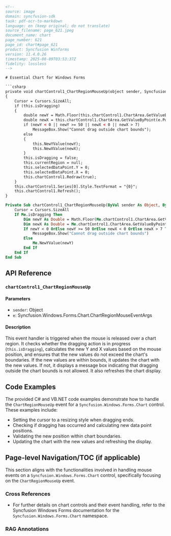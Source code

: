 ```html
<!-- 
source: image
domain: syncfusion-sdk
task: pdf-ocr-to-markdown
language: en (keep original; do not translate)
source_filename: page_621.jpeg
document_name: chart
page_number: 621
page_id: chart#page_621
product: Syncfusion Winforms
version: 11.4.0.26
timestamp: 2025-08-09T03:53:37Z
fidelity: lossless
-->

# Essential Chart for Windows Forms

```csharp
private void chartControl1_ChartRegionMouseUp(object sender, Syncfusion.Windows.Forms.Chart.ChartRegionMouseEventArgs e)
{
    Cursor = Cursors.SizeAll;
    if (this.isDragging)
    {
        double newY = Math.Floor(this.chartControl1.ChartArea.GetValueByPoint(e.Point).YValues[0]);
        double newX = this.chartControl1.ChartArea.GetValueByPoint(e.Point).X;
        if (newY < 0 || newY >= 50 || newX < 0 || newX > 7)
            MessageBox.Show("Cannot drag outside chart bounds");
        else
        {
            this.NewYValue(newY);
            this.NewXValue(newX);
        }
        this.isDragging = false;
        this.currentRegion = null;
        this.selectedDataPoint.Y = 0;
        this.selectedDataPoint.X = 0;
        this.chartControl1.Redraw(true);
    }
    this.chartControl1.Series[0].Style.TextFormat = "{0}";
    this.chartControl1.Refresh();
}
```

```vb
Private Sub chartControl1_ChartRegionMouseUp(ByVal sender As Object, ByVal e As Syncfusion.Windows.Forms.Chart.ChartRegionMouseEventArgs) Handles chartControl1.ChartRegionMouseUp
    Cursor = Cursors.SizeAll
    If Me.isDragging Then
        Dim newY As Double = Math.Floor(Me.chartControl1.ChartArea.GetValueByPoint(e.Point).YValues(0))
        Dim newX As Double = Me.chartControl1.ChartArea.GetValueByPoint(e.Point).X
        If newY < 0 OrElse newY >= 50 OrElse newX < 0 OrElse newX > 7 Then
            MessageBox.Show("Cannot drag outside chart bounds")
        Else
            Me.NewYValue(newY)
        End If
    End If
End Sub
```

## API Reference

### `chartControl1_ChartRegionMouseUp`

#### Parameters
- `sender`: Object
- `e`: Syncfusion.Windows.Forms.Chart.ChartRegionMouseEventArgs

#### Description
This event handler is triggered when the mouse is released over a chart region. It checks whether the dragging action is in progress (`this.isDragging`), calculates the new Y and X values based on the mouse position, and ensures that the new values do not exceed the chart's boundaries. If the new values are within bounds, it updates the chart with the new values. If not, it displays a message box indicating that dragging outside the chart bounds is not allowed. It also refreshes the chart display.

## Code Examples

The provided C# and VB.NET code examples demonstrate how to handle the `ChartRegionMouseUp` event for a `Syncfusion.Windows.Forms.Chart` control. These examples include:
- Setting the cursor to a resizing style when dragging ends.
- Checking if dragging has occurred and calculating new data point positions.
- Validating the new position within chart boundaries.
- Updating the chart with the new values and refreshing the display.

## Page-level Navigation/TOC (if applicable)
This section aligns with the functionalities involved in handling mouse events on a `Syncfusion.Windows.Forms.Chart` control, specifically focusing on the `ChartRegionMouseUp` event.

### Cross References
- For further details on chart controls and their event handling, refer to the Syncfusion Windows Forms documentation for the `Syncfusion.Windows.Forms.Chart` namespace.

### RAG Annotations
<!-- tags: Syncfusion, Windows Forms, Chart, ChartRegionMouseUp, Mouse Events, Dragging, Chart Boundaries, Refresh, Cursor, API Reference -->
<!-- keywords: ChartRegionMouseUp, Mouse Release, Data Point, Bounds, Redraw, Cursor, Windows Forms, Syncfusion -->
```